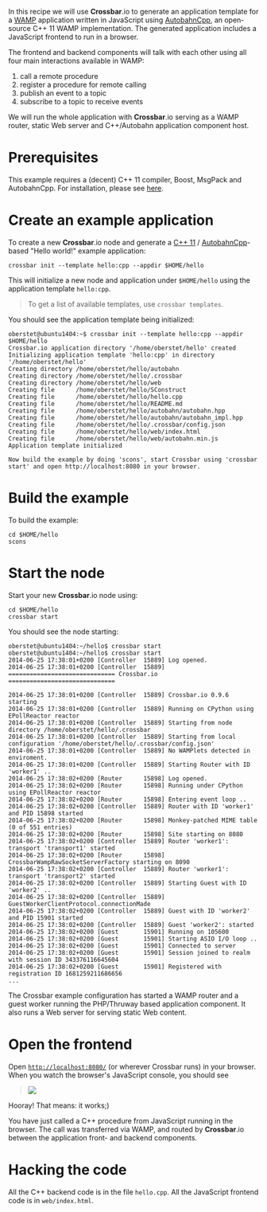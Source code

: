 In this recipe we will use **Crossbar**.io to generate an application template for a [WAMP](http://wamp.ws/) application written in JavaScript using [AutobahnCpp](https://github.com/tavendo/AutobahnCpp), an open-source C++ 11 WAMP implementation. The generated application includes a JavaScript frontend to run in a browser.

The frontend and backend components will talk with each other using all four main interactions available in WAMP:

 1. call a remote procedure
 2. register a procedure for remote calling
 3. publish an event to a topic
 4. subscribe to a topic to receive events

We will run the whole application with **Crossbar**.io serving as a WAMP router, static Web server and C++/Autobahn application component host.

# Prerequisites

This example requires a (decent) C++ 11 compiler, Boost, MsgPack and AutobahnCpp. For installation, please see [here](https://github.com/tavendo/AutobahnCpp#building).

# Create an example application

To create a new **Crossbar**.io node and generate a [C++ 11](http://www.php.net/) / [AutobahnCpp](https://github.com/voryx/Thruway)-based "Hello world!" example application:

```console
crossbar init --template hello:cpp --appdir $HOME/hello
```

This will initialize a new node and application under `$HOME/hello` using the application template `hello:cpp`.

> To get a list of available templates, use `crossbar templates`.

You should see the application template being initialized:

```console
oberstet@ubuntu1404:~$ crossbar init --template hello:cpp --appdir $HOME/hello
Crossbar.io application directory '/home/oberstet/hello' created
Initializing application template 'hello:cpp' in directory '/home/oberstet/hello'
Creating directory /home/oberstet/hello/autobahn
Creating directory /home/oberstet/hello/.crossbar
Creating directory /home/oberstet/hello/web
Creating file      /home/oberstet/hello/SConstruct
Creating file      /home/oberstet/hello/hello.cpp
Creating file      /home/oberstet/hello/README.md
Creating file      /home/oberstet/hello/autobahn/autobahn.hpp
Creating file      /home/oberstet/hello/autobahn/autobahn_impl.hpp
Creating file      /home/oberstet/hello/.crossbar/config.json
Creating file      /home/oberstet/hello/web/index.html
Creating file      /home/oberstet/hello/web/autobahn.min.js
Application template initialized

Now build the example by doing 'scons', start Crossbar using 'crossbar start' and open http://localhost:8080 in your browser.
```

# Build the example

To build the example:

```console
cd $HOME/hello
scons
```

# Start the node

Start your new **Crossbar**.io node using:

```console
cd $HOME/hello
crossbar start
```

You should see the node starting:

```console
oberstet@ubuntu1404:~/hello$ crossbar start
oberstet@ubuntu1404:~/hello$ crossbar start
2014-06-25 17:38:01+0200 [Controller  15889] Log opened.
2014-06-25 17:38:01+0200 [Controller  15889] ============================== Crossbar.io ==============================

2014-06-25 17:38:01+0200 [Controller  15889] Crossbar.io 0.9.6 starting
2014-06-25 17:38:01+0200 [Controller  15889] Running on CPython using EPollReactor reactor
2014-06-25 17:38:01+0200 [Controller  15889] Starting from node directory /home/oberstet/hello/.crossbar
2014-06-25 17:38:01+0200 [Controller  15889] Starting from local configuration '/home/oberstet/hello/.crossbar/config.json'
2014-06-25 17:38:01+0200 [Controller  15889] No WAMPlets detected in enviroment.
2014-06-25 17:38:01+0200 [Controller  15889] Starting Router with ID 'worker1' ..
2014-06-25 17:38:02+0200 [Router      15898] Log opened.
2014-06-25 17:38:02+0200 [Router      15898] Running under CPython using EPollReactor reactor
2014-06-25 17:38:02+0200 [Router      15898] Entering event loop ..
2014-06-25 17:38:02+0200 [Controller  15889] Router with ID 'worker1' and PID 15898 started
2014-06-25 17:38:02+0200 [Router      15898] Monkey-patched MIME table (0 of 551 entries)
2014-06-25 17:38:02+0200 [Router      15898] Site starting on 8080
2014-06-25 17:38:02+0200 [Controller  15889] Router 'worker1': transport 'transport1' started
2014-06-25 17:38:02+0200 [Router      15898] CrossbarWampRawSocketServerFactory starting on 8090
2014-06-25 17:38:02+0200 [Controller  15889] Router 'worker1': transport 'transport2' started
2014-06-25 17:38:02+0200 [Controller  15889] Starting Guest with ID 'worker2' ..
2014-06-25 17:38:02+0200 [Controller  15889] GuestWorkerClientProtocol.connectionMade
2014-06-25 17:38:02+0200 [Controller  15889] Guest with ID 'worker2' and PID 15901 started
2014-06-25 17:38:02+0200 [Controller  15889] Guest 'worker2': started
2014-06-25 17:38:02+0200 [Guest       15901] Running on 105600
2014-06-25 17:38:02+0200 [Guest       15901] Starting ASIO I/O loop ..
2014-06-25 17:38:02+0200 [Guest       15901] Connected to server
2014-06-25 17:38:02+0200 [Guest       15901] Session joined to realm with session ID 343376116645604
2014-06-25 17:38:02+0200 [Guest       15901] Registered with registration ID 1681259211686656
...
```

The Crossbar example configuration has started a WAMP router and a guest worker running the PHP/Thruway based application component. It also runs a Web server for serving static Web content.


# Open the frontend

Open [`http://localhost:8080/`](http://localhost:8080/) (or wherever Crossbar runs) in your browser. When you watch the browser's JavaScript console, you should see

> ![](/static/img/docs/shots/hello_cpp.png)

Hooray! That means: it works;)

You have just called a C++ procedure from JavaScript running in the browser. The call was transferred via WAMP, and routed by **Crossbar**.io between the application front- and backend components.

# Hacking the code

All the C++ backend code is in the file `hello.cpp`. All the JavaScript frontend code is in `web/index.html`.
